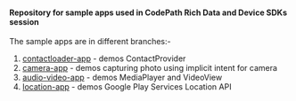 #### Repository for sample apps used in CodePath Rich Data and Device SDKs session 

The sample apps are in different branches:-

1. [contactloader-app](https://github.com/codepath/codepath-richdata-device-sdks/tree/contactloader-app) - demos ContactProvider  
2. [camera-app](https://github.com/codepath/codepath-richdata-device-sdks/tree/camera-app) - demos capturing photo using implicit intent for camera
3. [audio-video-app](https://github.com/codepath/codepath-richdata-device-sdks/tree/audio-video-app) - demos MediaPlayer and VideoView
4. [location-app](https://github.com/codepath/codepath-richdata-device-sdks/tree/location-app) - demos Google Play Services Location API


